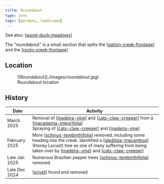 ```yaml
---
title: Roundabout
type: zone
tags: [gardens, landscape]
---
```


See also: [[wood-duck-meadows]]

The "roundabout" is a small section that splits the [[gatton-creek-frontage]] and the [[rocky-creek-frontage]]

## Location

<figure markdown>
![Roundabout](./images/roundabout.jpg)
<figcaption>Roundabout location</figcaption>
</figure>

## History 

| Date | Activity |
| --- | --- |
| March 2025 | Removal of [[madeira-vine]] and [[cats-claw-creeper]] from a [[macadamia-integrifolia]]<br />Spraying of [[cats-claw-creeper]] and [[madeira-vine]] |
| February 2025 | More [[schinus-terebinthifolia]] removed, including some heading into the creek. Identified a [[gleditsia-triacanthos]] (Honey Locust) tree as one of many suffering from being taken over by [[madeira-vine]] and [[cats-claw-creeper]] |
| Late Jan 2025 | Numerous Brazilian pepper trees [[schinus-terebinthifolia]] removed. |
| Late Dec 2024 | [[privet]] found and removed. |


[//begin]: # "Autogenerated link references for markdown compatibility"
[wood-duck-meadows]: wood-duck-meadows "Wood duck meadows"
[gatton-creek-frontage]: gatton-creek-frontage "Gatton creek frontage"
[rocky-creek-frontage]: rocky-creek-frontage "Rocky Creek Frontage"
[madeira-vine]: plants/madeira-vine "Madeira vine"
[cats-claw-creeper]: plants/cats-claw-creeper "Cats claw creeper"
[macadamia-integrifolia]: plants/macadamia-integrifolia "Macadamia integrifolia"
[schinus-terebinthifolia]: plants/schinus-terebinthifolia "Schinus Terebinthifolia (Brazilian pepper tree)"
[gleditsia-triacanthos]: plants/gleditsia-triacanthos "Gleditsia triacanthos (Honey Locust)"
[privet]: plants/privet "Privet"
[//end]: # "Autogenerated link references"